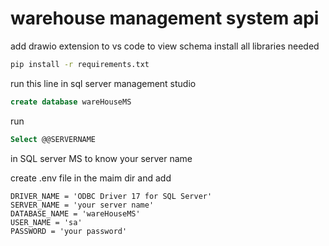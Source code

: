 # warehouse management system api

add drawio extension to vs code to view schema
install all libraries needed

```bash
pip install -r requirements.txt
```

run this line in sql server management studio

```sql
create database wareHouseMS
```

run

 ```sql
Select @@SERVERNAME
```

in SQL server MS to know your server name

create .env file in the maim dir and add

```env
DRIVER_NAME = 'ODBC Driver 17 for SQL Server'
SERVER_NAME = 'your server name'
DATABASE_NAME = 'wareHouseMS'
USER_NAME = 'sa'
PASSWORD = 'your password'
```

